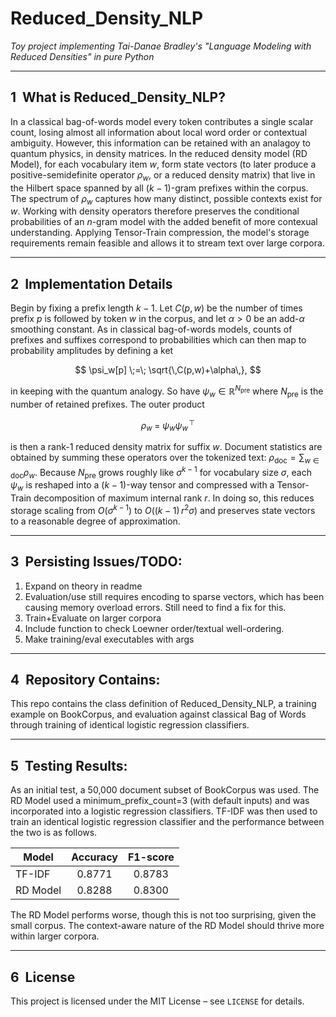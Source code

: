 # Reduced_Density_NLP
*Toy project implementing Tai-Danae Bradley's "Language Modeling with Reduced Densities" in pure Python*

---

## 1  What is Reduced_Density_NLP?

In a classical bag-of-words model every token contributes a single scalar count, losing almost all information about local word order or contextual ambiguity. However, this information can be retained with an analagoy to quantum physics, in density matrices. In the reduced density model (RD Model), for each vocabulary item $w$, form state vectors (to later produce a positive-semidefinite operator $\rho_w$, or a reduced density matrix) that live in the Hilbert space spanned by all $(k-1)$-gram prefixes within the corpus.  The spectrum of $\rho_w$ captures how many distinct, possible contexts exist for $w$.  Working with density operators therefore preserves the conditional probabilities of an $n$-gram model with the added benefit of more contexual understanding. Applying Tensor-Train compression, the model's storage requirements remain feasible and allows it to stream text over large corpora.

---

## 2  Implementation Details

Begin by fixing a prefix length $k-1$.  Let $C(p,w)$ be the number of times prefix $p$ is followed by token $w$ in the corpus, and let $\alpha>0$ be an add-$\alpha$ smoothing constant. As in classical bag-of-words models, counts of prefixes and suffixes correspond to probabilities which can then map to probability amplitudes by defining a ket

$$
\psi_w[p] \;=\; \sqrt{\,C(p,w)+\alpha\,},
$$

in keeping with the quantum analogy. So have $\psi_w \in \mathbb{R}^{N_{\text{pre}}}$ where $N_{\text{pre}}$ is the number of retained prefixes. The outer product

$$
\rho_w \;=\; \psi_w \psi_w^{\!\top}
$$

is then a rank-1 reduced density matrix for suffix $w$. Document statistics are obtained by summing these operators over the tokenized text: $\rho_{\text{doc}} = \sum_{w\in\text{doc}} \rho_w$. Because $N_{\text{pre}}$ grows roughly like $\sigma^{k-1}$ for vocabulary size $\sigma$, each $\psi_w$ is reshaped into a $(k-1)$-way tensor and compressed with a Tensor-Train decomposition of maximum internal rank $r$. In doing so, this reduces storage scaling from $O(\sigma^{k-1})$ to $O\bigl((k-1)\,r^{2}\sigma\bigr)$ and preserves state vectors to a reasonable degree of approximation.

---

## 3  Persisting Issues/TODO:

1. Expand on theory in readme
2. Evaluation/use still requires encoding to sparse vectors, which has been causing memory overload errors. Still need to find a fix for this.
3. Train+Evaluate on larger corpora
4. Include function to check Loewner order/textual well-ordering. 
5. Make training/eval executables with args

---

## 4  Repository Contains:

This repo contains the class definition of Reduced_Density_NLP, a training example on BookCorpus, and evaluation against classical Bag of Words through training of identical logistic regression classifiers.

---

## 5  Testing Results:

As an initial test, a 50,000 document subset of BookCorpus was used. The RD Model used a minimum_prefix_count=3 (with default inputs) and was incorporated into a logistic regression classifiers. TF-IDF was then used to train an identical logistic regression classifier and the performance between the two is as follows.

| Model          | Accuracy | F1-score |
|----------------|:--------:|:--------:|
| TF-IDF         |  0.8771  |  0.8783  |
| RD Model       |  0.8288  |  0.8300  |

The RD Model performs worse, though this is not too surprising, given the small corpus. The context-aware nature of the RD Model should thrive more within larger corpora. 

---

## 6  License

This project is licensed under the MIT License – see `LICENSE` for details.

